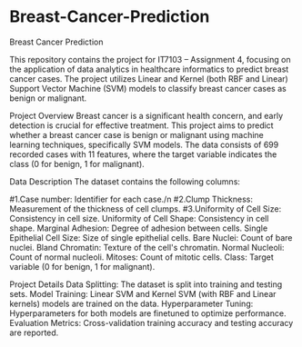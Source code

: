 # Breast-Cancer-Prediction
Breast Cancer Prediction

This repository contains the project for IT7103 – Assignment 4, focusing on the application of data analytics in healthcare informatics to predict breast cancer cases. The project utilizes Linear and Kernel (both RBF and Linear) Support Vector Machine (SVM) models to classify breast cancer cases as benign or malignant.

Project Overview
Breast cancer is a significant health concern, and early detection is crucial for effective treatment. This project aims to predict whether a breast cancer case is benign or malignant using machine learning techniques, specifically SVM models. The data consists of 699 recorded cases with 11 features, where the target variable indicates the class (0 for benign, 1 for malignant).

Data Description
The dataset contains the following columns:

#1.Case number: Identifier for each case./n
#2.Clump Thickness: Measurement of the thickness of cell clumps.
#3.Uniformity of Cell Size: Consistency in cell size.
Uniformity of Cell Shape: Consistency in cell shape.
Marginal Adhesion: Degree of adhesion between cells.
Single Epithelial Cell Size: Size of single epithelial cells.
Bare Nuclei: Count of bare nuclei.
Bland Chromatin: Texture of the cell's chromatin.
Normal Nucleoli: Count of normal nucleoli.
Mitoses: Count of mitotic cells.
Class: Target variable (0 for benign, 1 for malignant).


Project Details
Data Splitting: The dataset is split into training and testing sets.
Model Training: Linear SVM and Kernel SVM (with RBF and Linear kernels) models are trained on the data.
Hyperparameter Tuning: Hyperparameters for both models are finetuned to optimize performance.
Evaluation Metrics: Cross-validation training accuracy and testing accuracy are reported.

